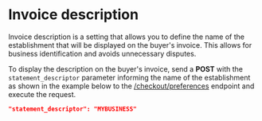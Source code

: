 # Invoice description

Invoice description is a setting that allows you to define the name of the establishment that will be displayed on the buyer's invoice. This allows for business identification and avoids unnecessary disputes.

To display the description on the buyer's invoice, send a **POST** with the `statement_descriptor` parameter informing the name of the establishment as shown in the example below to the [/checkout/preferences](/developers/en/reference/preferences/_checkout_preferences/post) endpoint and execute the request.

```json
"statement_descriptor": "MYBUSINESS"
```

